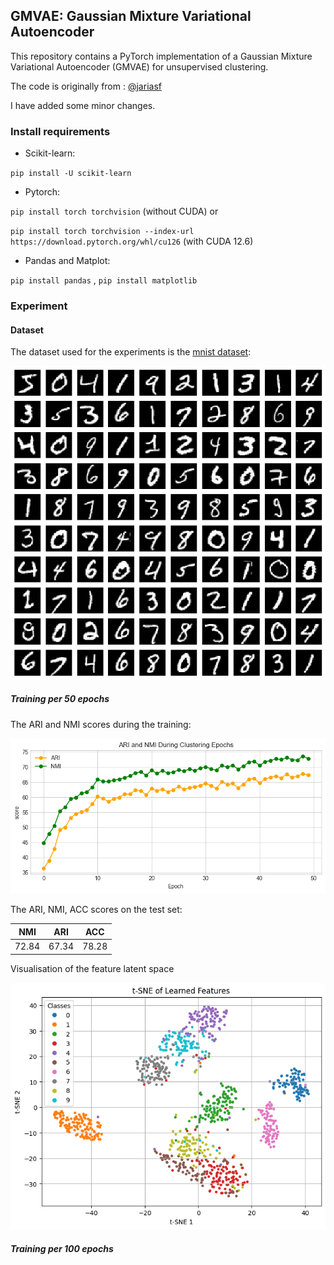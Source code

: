 ## GMVAE: Gaussian Mixture Variational Autoencoder

This repository contains a PyTorch implementation of a Gaussian Mixture Variational Autoencoder (GMVAE) for unsupervised clustering.

The code is originally from : [@jariasf](https://github.com/jariasf/GMVAE)

I have added some minor changes.



### Install requirements

* Scikit-learn:

`pip install -U scikit-learn`

* Pytorch:

`pip install torch torchvision` (without CUDA) or 

`pip install torch torchvision --index-url https://download.pytorch.org/whl/cu126` (with CUDA 12.6)

* Pandas and Matplot:

`pip install pandas` , `pip install matplotlib `

### Experiment

#### Dataset

The dataset used for the experiments is the [mnist dataset](https://docs.pytorch.org/vision/main/generated/torchvision.datasets.MNIST.html):

![MNIST](fig/mnist.png)

##### Training per 50 epochs

The ARI and NMI scores during the training:

![ARI_NMI](fig/ari_nmi_50.png)

The ARI, NMI, ACC scores on the test set: 

| NMI   | ARI | ACC |
|-------|-----|------------|
| 72.84 |67.34|78.28|

Visualisation of the feature latent space

![TSNE](fig/TSE_50.png)

##### Training per 100 epochs